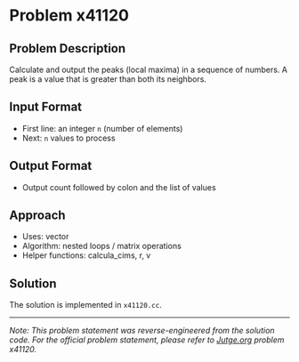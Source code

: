 # Problem x41120

## Problem Description

Calculate and output the peaks (local maxima) in a sequence of numbers.
A peak is a value that is greater than both its neighbors.

## Input Format

- First line: an integer `n` (number of elements)
- Next: `n` values to process

## Output Format

- Output count followed by colon and the list of values

## Approach

- Uses: vector
- Algorithm: nested loops / matrix operations
- Helper functions: calcula_cims, r, v

## Solution

The solution is implemented in `x41120.cc`.

---

*Note: This problem statement was reverse-engineered from the solution code. For the official problem statement, please refer to [Jutge.org](https://jutge.org/) problem x41120.*
